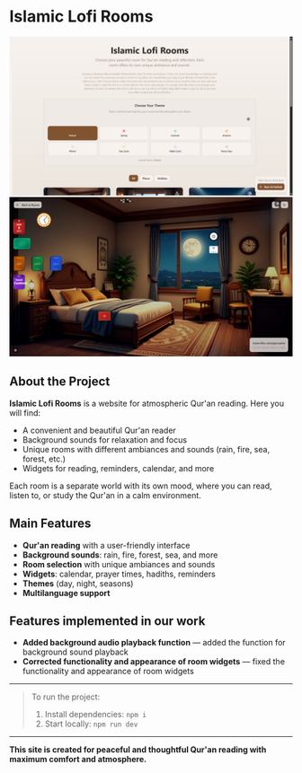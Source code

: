 # Islamic Lofi Rooms

![Home page](./screenshots/screenshot1.png)
![Room with widgets](./screenshots/screenshot2.png)

## About the Project

**Islamic Lofi Rooms** is a website for atmospheric Qur'an reading. Here you will find:
- A convenient and beautiful Qur'an reader
- Background sounds for relaxation and focus
- Unique rooms with different ambiances and sounds (rain, fire, sea, forest, etc.)
- Widgets for reading, reminders, calendar, and more

Each room is a separate world with its own mood, where you can read, listen to, or study the Qur'an in a calm environment.

## Main Features
- **Qur'an reading** with a user-friendly interface
- **Background sounds**: rain, fire, forest, sea, and more
- **Room selection** with unique ambiances and sounds
- **Widgets**: calendar, prayer times, hadiths, reminders
- **Themes** (day, night, seasons)
- **Multilanguage support**

## Features implemented in our work
- **Added background audio playback function** — added the function for background sound playback
- **Corrected functionality and appearance of room widgets** — fixed the functionality and appearance of room widgets

---

> To run the project:
> 1. Install dependencies: `npm i`
> 2. Start locally: `npm run dev`

---

**This site is created for peaceful and thoughtful Qur'an reading with maximum comfort and atmosphere.**
